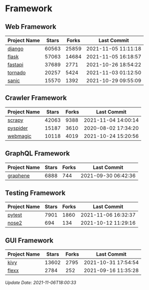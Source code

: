 # Framework

## Web Framework
| Project Name | Stars | Forks | Last Commit |
| ------------ | ----- | ----- | ----------- |
| [django](https://github.com/django/django) | 60563 | 25859 | 2021-11-05 11:11:18 |
| [flask](https://github.com/pallets/flask) | 57063 | 14684 | 2021-11-05 16:18:57 |
| [fastapi](https://github.com/tiangolo/fastapi) | 37689 | 2771 | 2021-10-26 18:54:22 |
| [tornado](https://github.com/tornadoweb/tornado) | 20257 | 5424 | 2021-11-03 01:12:50 |
| [sanic](https://github.com/sanic-org/sanic) | 15570 | 1392 | 2021-10-29 09:55:09 |

## Crawler Framework
| Project Name | Stars | Forks | Last Commit |
| ------------ | ----- | ----- | ----------- |
| [scrapy](https://github.com/scrapy/scrapy) | 42063 | 9388 | 2021-11-04 14:00:14 |
| [pyspider](https://github.com/binux/pyspider) | 15187 | 3610 | 2020-08-02 17:34:20 |
| [webmagic](https://github.com/code4craft/webmagic) | 10118 | 4019 | 2021-10-24 15:20:56 |

## GraphQL Framework
| Project Name | Stars | Forks | Last Commit |
| ------------ | ----- | ----- | ----------- |
| [graphene](https://github.com/graphql-python/graphene) | 6888 | 744 | 2021-09-30 06:42:36 |

## Testing Framework
| Project Name | Stars | Forks | Last Commit |
| ------------ | ----- | ----- | ----------- |
| [pytest](https://github.com/pytest-dev/pytest) | 7901 | 1860 | 2021-11-06 16:32:37 |
| [nose2](https://github.com/nose-devs/nose2) | 694 | 134 | 2021-10-12 11:29:16 |

## GUI Framework
| Project Name | Stars | Forks | Last Commit |
| ------------ | ----- | ----- | ----------- |
| [kivy](https://github.com/kivy/kivy) | 13602 | 2795 | 2021-10-31 17:54:54 |
| [flexx](https://github.com/flexxui/flexx) | 2784 | 252 | 2021-09-16 11:35:28 |

*Update Date: 2021-11-06T18:00:33*